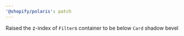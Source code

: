 ```yaml
---
'@shopify/polaris': patch
---
```


Raised the z-index of `Filter`s container to be below `Card` shadow bevel
